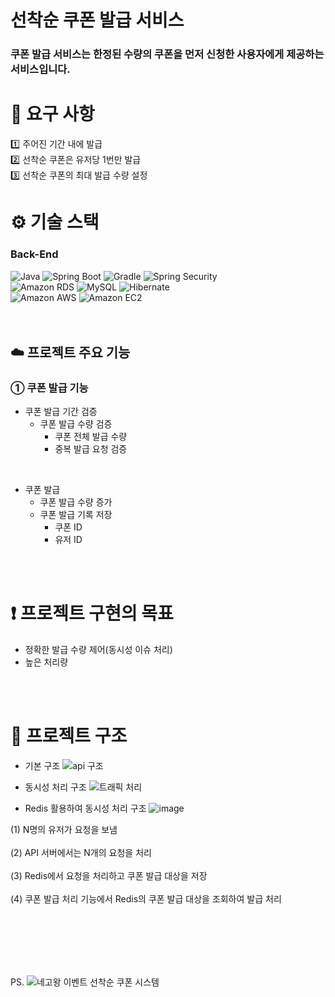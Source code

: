 # 선착순 쿠폰 발급 서비스

### 쿠폰 발급 서비스는 한정된 수량의 쿠폰을 먼저 신청한 사용자에게 제공하는 서비스입니다.

# 📣 요구 사항
<div>
  1️⃣ 주어진 기간 내에 발급 <br>
  2️⃣ 선착순 쿠폰은 유저당 1번만 발급 <br>
  3️⃣ 선착순 쿠폰의 최대 발급 수량 설정 <br>
</div>

# ⚙️ 기술 스택

### Back-End

<div>
  <img alt="Java" src ="https://img.shields.io/badge/Java-007396.svg?&style=for-the-badge&logo=Java&logoColor=white"/>
  <img alt="Spring Boot" src ="https://img.shields.io/badge/Spring Boot-6DB33F.svg?&style=for-the-badge&logo=Spring Boot&logoColor=white"/>
  <img alt="Gradle" src ="https://img.shields.io/badge/Gradle-02303A.svg?&style=for-the-badge&logo=Gradle&logoColor=white"/>
  <img alt="Spring Security" src ="https://img.shields.io/badge/Spring Security-6DB33F.svg?&style=for-the-badge&logo=Spring Security&logoColor=white"/>
</div>
<div>
  <img alt="Amazon RDS" src="https://img.shields.io/badge/Amazon RDS-527FFF?style=for-the-badge&logo=Amazon RDS&logoColor=white"/>
  <img alt="MySQL" src ="https://img.shields.io/badge/MySQL-4479A1.svg?&style=for-the-badge&logo=MySQL&logoColor=white"/>
  <img alt="Hibernate" src ="https://img.shields.io/badge/Hibernate-59666C.svg?&style=for-the-badge&logo=Hibernate&logoColor=white"/>
</div>
<div>
  <img alt="Amazon AWS" src="https://img.shields.io/badge/Amazon AWS-232F3E?style=for-the-badge&logo=Amazon AWS&logoColor=white"/>
  <img alt="Amazon EC2" src="https://img.shields.io/badge/Amazon EC2-FF4F8B?style=for-the-badge&logo=Amazon EC2&logoColor=white"/>
</div>

<br />
<br />  

## ☁️ 프로젝트 주요 기능 

### ➀ 쿠폰 발급 기능
  - 쿠폰 발급 기간 검증
    - 쿠폰 발급 수량 검증
      - 쿠폰 전체 발급 수량
      - 중복 발급 요청 검증
<br>

  - 쿠폰 발급
      - 쿠폰 발급 수량 증가
      - 쿠폰 발급 기록 저장
        - 쿠폰 ID
        - 유저 ID
<br />
<br />

# ❗ 프로젝트 구현의 목표
- 정확한 발급 수량 제어(동시성 이슈 처리)
- 높은 처리량


<br />
<br />

# 📄 프로젝트 구조
- 기본 구조
![api 구조](https://github.com/Bae-Ji-Won/FirstCome_Coupon/assets/82360230/cefaffff-0d89-4ce5-b3e6-ad954c1118c8)

- 동시성 처리 구조
![트래픽 처리](https://github.com/Bae-Ji-Won/FirstCome_Coupon/assets/82360230/4dfe636f-d24b-43b1-b52c-732d12fa4b8c)

- Redis 활용하여 동시성 처리 구조
![image](https://github.com/Bae-Ji-Won/FirstCome_Coupon/assets/82360230/061c63e3-2a1c-4bec-a981-36aad9eda15d)


(1) N명의 유저가 요청을 보냄<br><br>
(2) API 서버에서는 N개의 요청을 처리<br><br>
(3) Redis에서 요청을 처리하고 쿠폰 발급 대상을 저장<br><br>
(4) 쿠폰 발급 처리 기능에서 Redis의 쿠폰 발급 대상을 조회하여 발급 처리<br><br>

<br/>
<br/>
<br/>
<br/>

PS. ![네고왕 이벤트 선착순 쿠폰 시스템](https://fastcampus.co.kr/dev_online_traffic_data)

